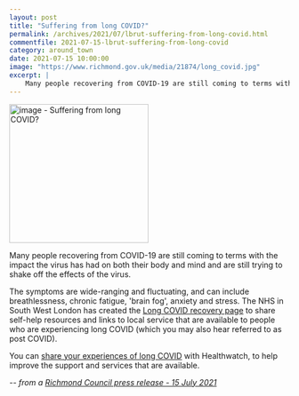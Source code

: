```yaml
---
layout: post
title: "Suffering from long COVID?"
permalink: /archives/2021/07/lbrut-suffering-from-long-covid.html
commentfile: 2021-07-15-lbrut-suffering-from-long-covid
category: around_town
date: 2021-07-15 10:00:00
image: "https://www.richmond.gov.uk/media/21874/long_covid.jpg"
excerpt: |
    Many people recovering from COVID-19 are still coming to terms with the  impact the virus has had on both their body and mind and are still trying  to shake off the effects of the virus.
---
```

<img src="https://www.richmond.gov.uk/media/21874/long_covid.jpg" alt="image - Suffering from long COVID?" width="250" class="photo right" alt="" >

Many people recovering from COVID-19 are still coming to terms with the  impact the virus has had on both their body and mind and are still trying  to shake off the effects of the virus.

The symptoms are wide-ranging and fluctuating, and can include  breathlessness, chronic fatigue, 'brain fog', anxiety and stress. The NHS  in South West London has created the [Long COVID recovery page](https://www.swlondon.nhs.uk/ourwork/long-covid-recovery/) to share self-help resources and links to local service that are available  to people who are experiencing long COVID (which you may also hear referred  to as post COVID).

You can [share your experiences of long COVID](https://www.healthwatchrichmond.co.uk/news/2021-06-21/long-covid-tell-us-your-experiences) with Healthwatch, to help improve the support and services that are  available.




<cite>-- from a [Richmond Council press release - 15 July 2021](https://www.richmond.gov.uk//news/july_2021/suffering_from_long_covid)</cite>
